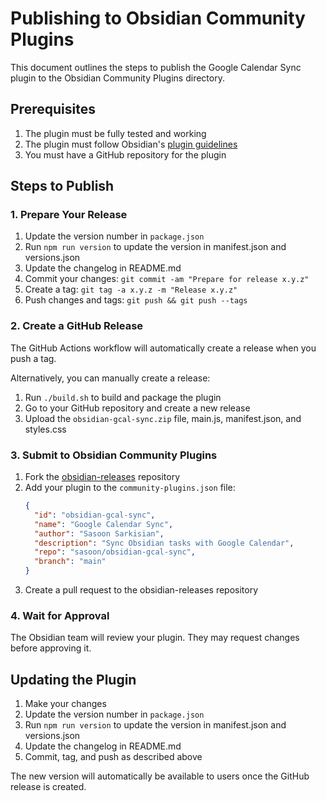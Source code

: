 # Publishing to Obsidian Community Plugins

This document outlines the steps to publish the Google Calendar Sync plugin to the Obsidian Community Plugins directory.

## Prerequisites

1. The plugin must be fully tested and working
2. The plugin must follow Obsidian's [plugin guidelines](https://docs.obsidian.md/Plugins/Releasing/Plugin+guidelines)
3. You must have a GitHub repository for the plugin

## Steps to Publish

### 1. Prepare Your Release

1. Update the version number in `package.json`
2. Run `npm run version` to update the version in manifest.json and versions.json
3. Update the changelog in README.md
4. Commit your changes: `git commit -am "Prepare for release x.y.z"`
5. Create a tag: `git tag -a x.y.z -m "Release x.y.z"`
6. Push changes and tags: `git push && git push --tags`

### 2. Create a GitHub Release

The GitHub Actions workflow will automatically create a release when you push a tag.

Alternatively, you can manually create a release:

1. Run `./build.sh` to build and package the plugin
2. Go to your GitHub repository and create a new release
3. Upload the `obsidian-gcal-sync.zip` file, main.js, manifest.json, and styles.css

### 3. Submit to Obsidian Community Plugins

1. Fork the [obsidian-releases](https://github.com/obsidianmd/obsidian-releases) repository
2. Add your plugin to the `community-plugins.json` file:
   ```json
   {
     "id": "obsidian-gcal-sync",
     "name": "Google Calendar Sync",
     "author": "Sasoon Sarkisian",
     "description": "Sync Obsidian tasks with Google Calendar",
     "repo": "sasoon/obsidian-gcal-sync",
     "branch": "main"
   }
   ```
3. Create a pull request to the obsidian-releases repository

### 4. Wait for Approval

The Obsidian team will review your plugin. They may request changes before approving it.

## Updating the Plugin

1. Make your changes
2. Update the version number in `package.json`
3. Run `npm run version` to update the version in manifest.json and versions.json
4. Update the changelog in README.md
5. Commit, tag, and push as described above

The new version will automatically be available to users once the GitHub release is created. 